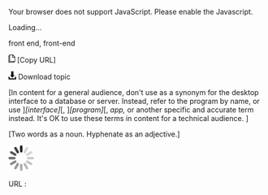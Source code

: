 Your browser does not support JavaScript. Please enable the Javascript.

Loading...

front end, front-end

![Copy URL](front-end_files/Copy.png) [Copy URL]

![Download](front-end_files/Download.png)
Download topic

[In content for a general audience, don't use as a synonym for the desktop interface to a database or server. Instead, refer to the program by name, or use ]*[interface]*[, ]*[program]*[, *app,* or another specific and accurate term instead. It's OK to use these terms in content for a technical audience. ]

[Two words as a noun. Hyphenate as an adjective.]

![In progress](front-end_files/activity-large.gif)

URL :


